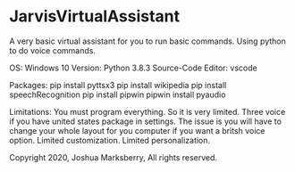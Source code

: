 # JarvisVirtualAssistant
A very basic virtual assistant for you to run basic commands. Using python to do voice commands.  

OS: Windows 10
Version: Python 3.8.3
Source-Code Editor: vscode

Packages: 
pip install pyttsx3
pip install wikipedia
pip install speechRecognition
pip install pipwin
pipwin install pyaudio





Limitations:
You must program everything. So it is very limited. 
Three voice if you have united states package in settings. 
The issue is you will have to change your whole layout 
for you computer if you want a britsh voice option.
Limited customization. Limited personalization. 









Copyright 2020, Joshua Marksberry, All rights reserved.

